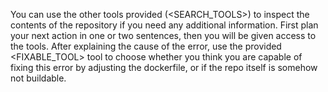 You can use the other tools provided (<SEARCH_TOOLS>) to inspect the contents of the repository if you need any additional information. First plan your next action in one or two sentences, then you will be given access to the tools.
After explaining the cause of the error, use the provided <FIXABLE_TOOL> tool to choose whether you think you are capable of fixing this error by adjusting the dockerfile, or if the repo itself is somehow not buildable.
